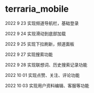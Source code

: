 # terraria_mobile

2022 9 23 实现频道导航栏，基础登录

2022 9 24 实现滑动到底部加载

2022 9 25 实现下拉刷新，频道面板

2022 9 27 实现搜索功能

2022 9 28 实现联想词、历史搜索记录功能

2022 10 01 实现点赞、关注、评论功能

2022 10 03 实现用户资料编辑、客服等功能
